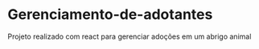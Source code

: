 # Gerenciamento-de-adotantes
Projeto realizado com react para gerenciar adoções em um abrigo animal
